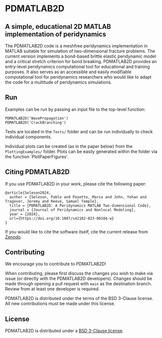 # PDMATLAB2D
## A simple, educational 2D MATLAB implementation of peridynamics

The PDMATLAB2D code is a meshfree peridynamics implementation in MATLAB suitable for simulation of two-dimensional fracture problems. The current version implements a bond-based brittle elastic peridynamic model and a critical stretch criterion for bond breaking. PDMATLAB2D provides an entry-level peridynamics computational tool for educational and training purposes. It also serves as an accessible and easily modifiable computational tool for peridynamics researchers who would like to adapt the code for a multitude of peridynamics simulations.

## Run

Examples can be run by passing an input file to the top-level function:
```
PDMATLAB2D('WavePropagation')
PDMATLAB2D('CrackBranching')
```

Tests are located in the `Tests/` folder and can be run individually to check individual components.

Individual plots can be created (as in the paper below) from the `PlottingExamples/` folder. Plots can be easily generated within the folder via the function `PlotPaperFigures'.

## Citing PDMATLAB2D

If you use PDMATLAB2D in your work, please cite the following paper:
```
@article{Seleson2024,
  author = {Seleson, Pablo and Pasetto, Marco and John, Yohan and Trageser, Jeremy and Reeve, Samuel Temple},
  title = {PDMATLAB2D: A Peridynamics MATLAB Two-dimensional Code},
  journal = {Journal of Peridynamics and Nonlocal Modeling},
  year = {2024},
  url={https://doi.org/10.1007/s42102-023-00104-w}
}
```

If you would like to cite the software itself, cite the current release from [Zenodo](https://doi.org/10.5281/zenodo.8309688).

## Contributing

We encourage you to contribute to PDMATLAB2D!

When contributing, please first discuss the changes you wish to make via issue (or directly with the PDMATLAB2D developers). Changes should be made through opening a pull request with `main` as the destination branch. Review from at least one developer is required.

PDMATLAB2D is distributed under the terms of the BSD 3-Clause license. All new contributions must be made under this license.

## License

PDMATLAB2D is distributed under a [BSD 3-Clause license](LICENSE).
